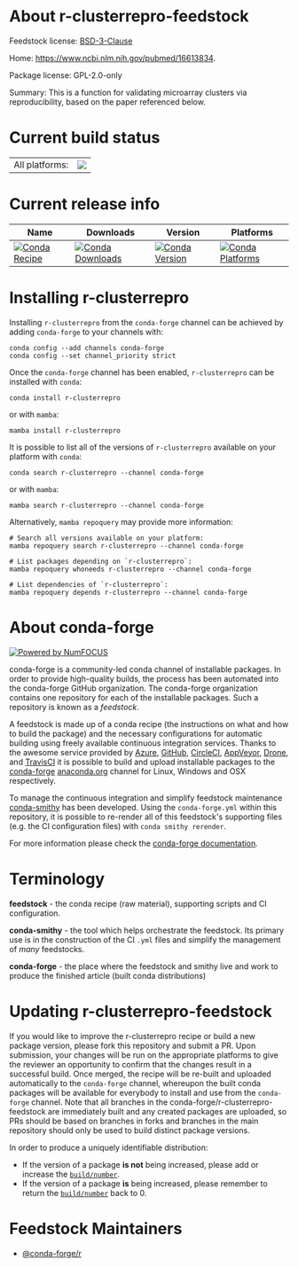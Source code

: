 About r-clusterrepro-feedstock
==============================

Feedstock license: [BSD-3-Clause](https://github.com/conda-forge/r-clusterrepro-feedstock/blob/main/LICENSE.txt)

Home: https://www.ncbi.nlm.nih.gov/pubmed/16613834.

Package license: GPL-2.0-only

Summary: This is a function for validating microarray clusters via reproducibility, based on the paper referenced below.

Current build status
====================


<table><tr><td>All platforms:</td>
    <td>
      <a href="https://dev.azure.com/conda-forge/feedstock-builds/_build/latest?definitionId=12977&branchName=main">
        <img src="https://dev.azure.com/conda-forge/feedstock-builds/_apis/build/status/r-clusterrepro-feedstock?branchName=main">
      </a>
    </td>
  </tr>
</table>

Current release info
====================

| Name | Downloads | Version | Platforms |
| --- | --- | --- | --- |
| [![Conda Recipe](https://img.shields.io/badge/recipe-r--clusterrepro-green.svg)](https://anaconda.org/conda-forge/r-clusterrepro) | [![Conda Downloads](https://img.shields.io/conda/dn/conda-forge/r-clusterrepro.svg)](https://anaconda.org/conda-forge/r-clusterrepro) | [![Conda Version](https://img.shields.io/conda/vn/conda-forge/r-clusterrepro.svg)](https://anaconda.org/conda-forge/r-clusterrepro) | [![Conda Platforms](https://img.shields.io/conda/pn/conda-forge/r-clusterrepro.svg)](https://anaconda.org/conda-forge/r-clusterrepro) |

Installing r-clusterrepro
=========================

Installing `r-clusterrepro` from the `conda-forge` channel can be achieved by adding `conda-forge` to your channels with:

```
conda config --add channels conda-forge
conda config --set channel_priority strict
```

Once the `conda-forge` channel has been enabled, `r-clusterrepro` can be installed with `conda`:

```
conda install r-clusterrepro
```

or with `mamba`:

```
mamba install r-clusterrepro
```

It is possible to list all of the versions of `r-clusterrepro` available on your platform with `conda`:

```
conda search r-clusterrepro --channel conda-forge
```

or with `mamba`:

```
mamba search r-clusterrepro --channel conda-forge
```

Alternatively, `mamba repoquery` may provide more information:

```
# Search all versions available on your platform:
mamba repoquery search r-clusterrepro --channel conda-forge

# List packages depending on `r-clusterrepro`:
mamba repoquery whoneeds r-clusterrepro --channel conda-forge

# List dependencies of `r-clusterrepro`:
mamba repoquery depends r-clusterrepro --channel conda-forge
```


About conda-forge
=================

[![Powered by
NumFOCUS](https://img.shields.io/badge/powered%20by-NumFOCUS-orange.svg?style=flat&colorA=E1523D&colorB=007D8A)](https://numfocus.org)

conda-forge is a community-led conda channel of installable packages.
In order to provide high-quality builds, the process has been automated into the
conda-forge GitHub organization. The conda-forge organization contains one repository
for each of the installable packages. Such a repository is known as a *feedstock*.

A feedstock is made up of a conda recipe (the instructions on what and how to build
the package) and the necessary configurations for automatic building using freely
available continuous integration services. Thanks to the awesome service provided by
[Azure](https://azure.microsoft.com/en-us/services/devops/), [GitHub](https://github.com/),
[CircleCI](https://circleci.com/), [AppVeyor](https://www.appveyor.com/),
[Drone](https://cloud.drone.io/welcome), and [TravisCI](https://travis-ci.com/)
it is possible to build and upload installable packages to the
[conda-forge](https://anaconda.org/conda-forge) [anaconda.org](https://anaconda.org/)
channel for Linux, Windows and OSX respectively.

To manage the continuous integration and simplify feedstock maintenance
[conda-smithy](https://github.com/conda-forge/conda-smithy) has been developed.
Using the ``conda-forge.yml`` within this repository, it is possible to re-render all of
this feedstock's supporting files (e.g. the CI configuration files) with ``conda smithy rerender``.

For more information please check the [conda-forge documentation](https://conda-forge.org/docs/).

Terminology
===========

**feedstock** - the conda recipe (raw material), supporting scripts and CI configuration.

**conda-smithy** - the tool which helps orchestrate the feedstock.
                   Its primary use is in the construction of the CI ``.yml`` files
                   and simplify the management of *many* feedstocks.

**conda-forge** - the place where the feedstock and smithy live and work to
                  produce the finished article (built conda distributions)


Updating r-clusterrepro-feedstock
=================================

If you would like to improve the r-clusterrepro recipe or build a new
package version, please fork this repository and submit a PR. Upon submission,
your changes will be run on the appropriate platforms to give the reviewer an
opportunity to confirm that the changes result in a successful build. Once
merged, the recipe will be re-built and uploaded automatically to the
`conda-forge` channel, whereupon the built conda packages will be available for
everybody to install and use from the `conda-forge` channel.
Note that all branches in the conda-forge/r-clusterrepro-feedstock are
immediately built and any created packages are uploaded, so PRs should be based
on branches in forks and branches in the main repository should only be used to
build distinct package versions.

In order to produce a uniquely identifiable distribution:
 * If the version of a package **is not** being increased, please add or increase
   the [``build/number``](https://docs.conda.io/projects/conda-build/en/latest/resources/define-metadata.html#build-number-and-string).
 * If the version of a package **is** being increased, please remember to return
   the [``build/number``](https://docs.conda.io/projects/conda-build/en/latest/resources/define-metadata.html#build-number-and-string)
   back to 0.

Feedstock Maintainers
=====================

* [@conda-forge/r](https://github.com/conda-forge/r/)

